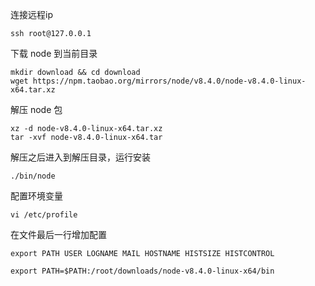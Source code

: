 连接远程ip 

```
ssh root@127.0.0.1
```

下载 node 到当前目录

```
mkdir download && cd download
wget https://npm.taobao.org/mirrors/node/v8.4.0/node-v8.4.0-linux-x64.tar.xz
```

解压 node 包

```
xz -d node-v8.4.0-linux-x64.tar.xz
tar -xvf node-v8.4.0-linux-x64.tar
```

解压之后进入到解压目录，运行安装

```
./bin/node
```

配置环境变量

```
vi /etc/profile
```

在文件最后一行增加配置

```
export PATH USER LOGNAME MAIL HOSTNAME HISTSIZE HISTCONTROL

export PATH=$PATH:/root/downloads/node-v8.4.0-linux-x64/bin
```



